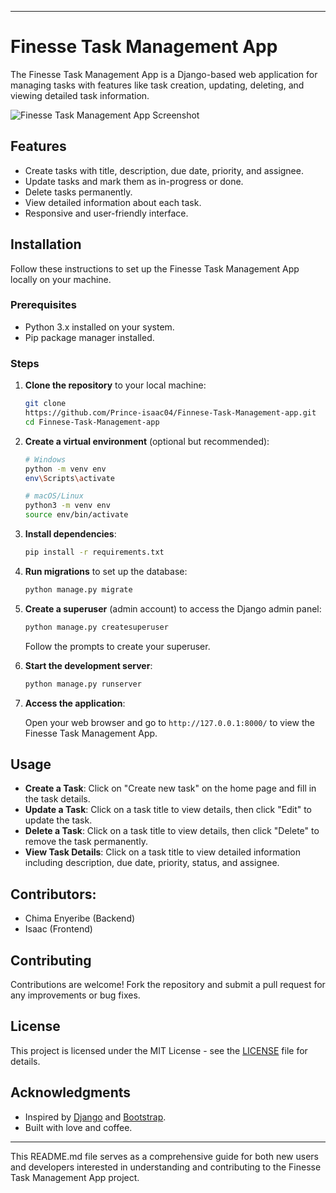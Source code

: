 
---

# Finesse Task Management App

The Finesse Task Management App is a Django-based web application for managing tasks with features like task creation, updating, deleting, and viewing detailed task information.

![Finesse Task Management App Screenshot](link-to-screenshot.png)

## Features

- Create tasks with title, description, due date, priority, and assignee.
- Update tasks and mark them as in-progress or done.
- Delete tasks permanently.
- View detailed information about each task.
- Responsive and user-friendly interface.

## Installation

Follow these instructions to set up the Finesse Task Management App locally on your machine.

### Prerequisites

- Python 3.x installed on your system.
- Pip package manager installed.

### Steps

1. **Clone the repository** to your local machine:

   ```bash
   git clone
   https://github.com/Prince-isaac04/Finnese-Task-Management-app.git
   cd Finnese-Task-Management-app
   ```

2. **Create a virtual environment** (optional but recommended):

   ```bash
   # Windows
   python -m venv env
   env\Scripts\activate

   # macOS/Linux
   python3 -m venv env
   source env/bin/activate
   ```

3. **Install dependencies**:

   ```bash
   pip install -r requirements.txt
   ```

4. **Run migrations** to set up the database:

   ```bash
   python manage.py migrate
   ```

5. **Create a superuser** (admin account) to access the Django admin panel:

   ```bash
   python manage.py createsuperuser
   ```

   Follow the prompts to create your superuser.

6. **Start the development server**:

   ```bash
   python manage.py runserver
   ```

7. **Access the application**:

   Open your web browser and go to `http://127.0.0.1:8000/` to view the Finesse Task Management App.

## Usage

- **Create a Task**: Click on "Create new task" on the home page and fill in the task details.
- **Update a Task**: Click on a task title to view details, then click "Edit" to update the task.
- **Delete a Task**: Click on a task title to view details, then click "Delete" to remove the task permanently.
- **View Task Details**: Click on a task title to view detailed information including description, due date, priority, status, and assignee.


## Contributors:
* Chima Enyeribe (Backend)
* Isaac (Frontend)


## Contributing

Contributions are welcome! Fork the repository and submit a pull request for any improvements or bug fixes.

## License

This project is licensed under the MIT License - see the [LICENSE](LICENSE) file for details.

## Acknowledgments

- Inspired by [Django](https://www.djangoproject.com/) and [Bootstrap](https://getbootstrap.com/).
- Built with love and coffee.

---

This README.md file serves as a comprehensive guide for both new users and developers interested in understanding and contributing to the Finesse Task Management App project. 
